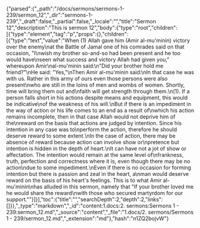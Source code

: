 {"parsed":{"_path":"/docs/sermons/sermons-1-239/sermon_12","_dir":"sermons-1-239","_draft":false,"_partial":false,"_locale":"","title":"Sermon 12","description":"This is sermon 12","body":{"type":"root","children":[{"type":"element","tag":"p","props":{},"children":[{"type":"text","value":"When (1) Allah gave him (Amir al-mu'minin) victory over the enemy\nat the Battle of Jamal one of his comrades said on that occasion, \"I\nwish my brother so-and-so had been present and he too would have\nseen what success and victory Allah had given you,\" whereupon Amir\nal-mu'minin said:\n\"Did your brother hold me friend?\"\nHe said: \"Yes,\"\nThen Amir al-mu'minin said:\nIn that case he was with us. Rather in this army of ours even those persons were also present\nwho are still in the loins of men and wombs of women. Shortly, time will bring them out and\nfaith will get strength through them.\n(1). If a person falls short in his actions despite means and equipment, this would be indicative\nof the weakness of his will.\nBut if there is an impediment in the way of action or his life comes to an end as a result of\nwhich his action remains incomplete, then in that case Allah would not deprive him of the\nreward on the basis that actions are judged by intention. Since his intention in any case was to\nperform the action, therefore he should deserve reward to some extent.\nIn the case of action, there may be absence of reward because action can involve show or\npretence but intention is hidden in the depth of heart.\nIt can have not a jot of show or affectation. The intention would remain at the same level of\nfrankness, truth, perfection and correctness where it is, even though there may be no action\ndue to some impediment.\nEven if there is no occasion for forming intention but there is passion and zeal in the heart, a\nman would deserve reward on the basis of his heart's feelings. This is to what Amir al-mu'minin\nhas alluded in this sermon, namely that \"If your brother loved me he would share the reward\nwith those who secured martyrdom for our support.\""}]}],"toc":{"title":"","searchDepth":2,"depth":2,"links":[]}},"_type":"markdown","_id":"content:1.docs:2. sermons:Sermons 1 - 239:sermon_12.md","_source":"content","_file":"1.docs/2. sermons/Sermons 1 - 239/sermon_12.md","_extension":"md"},"hash":"n1ZQ2bojvW"}